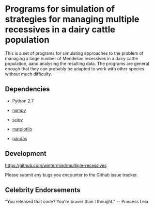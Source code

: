 Programs for simulation of strategies for managing multiple recessives in a dairy cattle population
===================================================================================================

This is a set of programs for simulating approaches to the problem of managing a
large number of Mendelian recessives in a dairy cattle population, aand analysing
the resulting data. The programs are general enough that they can probably be
adapted to work with other species without much difficulty.


Dependencies
------------

- Python 2.7

- [numpy](http://www.numpy.org/)

- [scipy](http://www.scipy.org/)

- [matplotlib](http://matplotlib.sourceforge.net)

- [pandas](http://pandas.pydata.org/)


Development
-----------

https://github.com/wintermind/multiple-recessives

Please submit any bugs you encounter to the Github issue tracker.


Celebrity Endorsements
----------------------

"You released that code? You're braver than I thought." -- Princess Leia
